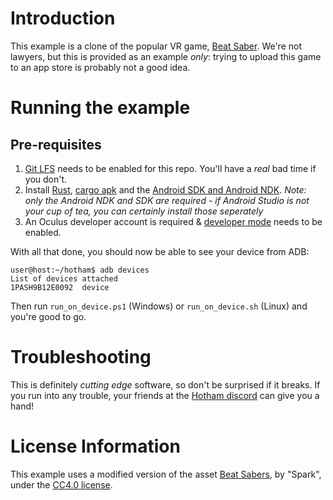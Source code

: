 # Introduction
This example is a clone of the popular VR game, [Beat Saber](https://beatsaber.com/). We're not lawyers, but this is provided as an example *only*: trying to upload this game to an app store is probably not a good idea.

# Running the example
## Pre-requisites
1. [Git LFS](https://git-lfs.github.com/) needs to be enabled for this repo. You'll have a _real_ bad time if you don't.
1. Install [Rust](https://www.rust-lang.org/tools/install), [cargo apk](https://crates.io/crates/cargo-apk) and the [Android SDK and Android NDK](https://developer.android.com/studio). _Note: only the Android NDK and SDK are required - if Android Studio is not your cup of tea, you can certainly install those seperately_
1. An Oculus developer account is required & [developer mode](https://developer.oculus.com/documentation/native/android/mobile-device-setup/) needs to be enabled.

With all that done, you should now be able to see your device from ADB:

````
user@host:~/hotham$ adb devices
List of devices attached
1PASH9B12E0092	device
````

Then run `run_on_device.ps1` (Windows) or `run_on_device.sh` (Linux) and you're good to go.

# Troubleshooting
This is definitely _cutting edge_ software, so don't be surprised if it breaks. If you run into any trouble, your friends at the [Hotham discord](https://discord.gg/SZEZUX6ZsQ) can give you a hand!

# License Information
This example uses a modified version of the asset [Beat Sabers](https://sketchfab.com/3d-models/beat-sabers-e7c6358273d44faea03fa77d9792fd6a), by "Spark", under the [CC4.0 license](https://creativecommons.org/licenses/by/4.0/).
